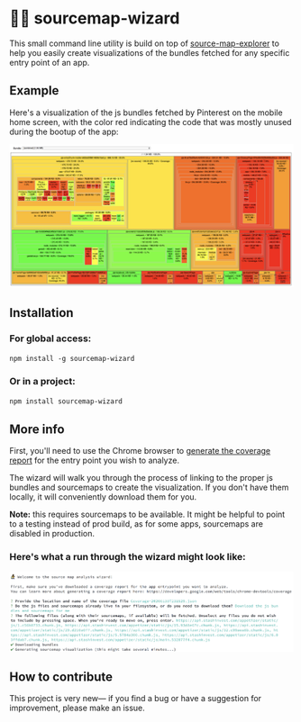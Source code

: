 # 🧙‍♂️ sourcemap-wizard

This small command line utility is build on top of [source-map-explorer](https://github.com/danvk/source-map-explorer) to help you easily create visualizations of the bundles fetched for any specific entry point of an app.

## Example

Here's a visualization of the js bundles fetched by Pinterest on the mobile home screen, with the color red indicating the code that was mostly unused during the bootup of the app:

<img src="./pinterest-mobile.png" alt="pinterest desktop home js bundle coverage visualization">

## Installation

### For global access:

`npm install -g sourcemap-wizard`

### Or in a project:

`npm install sourcemap-wizard`

## More info

First, you'll need to use the Chrome browser to [generate the coverage report](https://developers.google.com/web/tools/chrome-devtools/coverage) for the entry point you wish to analyze.

The wizard will walk you through the process of linking to the proper js bundles and sourcemaps to create the visualization. If you don't have them locally, it will conveniently download them for you.

**Note:** this requires sourcemaps to be available. It might be helpful to point to a testing instead of prod build, as for some apps, sourcemaps are disabled in production.

### Here's what a run through the wizard might look like:

<img src="./example-usage.png" alt="pinterest desktop home js bundle coverage visualization">

## How to contribute

This project is very new&mdash; if you find a bug or have a suggestion for improvement, please make an issue.
